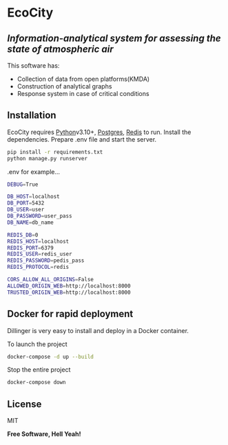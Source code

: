 # EcoCity
## _Information-analytical system for assessing the state of atmospheric air_

This software has:
- Collection of data from open platforms(KMDA)
- Construction of analytical graphs
- Response system in case of critical conditions

## Installation

EcoCity requires [Python](https://www.python.org/)v3.10+, [Postgres](https://www.postgresql.org/), [Redis](https://redis.io/) to run.
Install the dependencies. Prepare .env file and start the server.

```sh
pip install -r requirements.txt
python manage.py runserver
```

.env for example...
```sh
DEBUG=True

DB_HOST=localhost
DB_PORT=5432
DB_USER=user
DB_PASSWORD=user_pass
DB_NAME=db_name

REDIS_DB=0
REDIS_HOST=localhost
REDIS_PORT=6379
REDIS_USER=redis_user
REDIS_PASSWORD=pedis_pass
REDIS_PROTOCOL=redis

CORS_ALLOW_ALL_ORIGINS=False
ALLOWED_ORIGIN_WEB=http://localhost:8000
TRUSTED_ORIGIN_WEB=http://localhost:8000
```



## Docker for rapid deployment

Dillinger is very easy to install and deploy in a Docker container.

To launch the project

```sh
docker-compose -d up --build
```

Stop the entire project
```sh
docker-compose down
```

## License

MIT

**Free Software, Hell Yeah!**